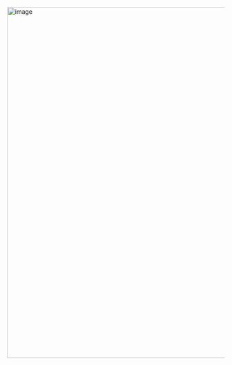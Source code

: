 <img width="757" height="814" alt="image" src="https://github.com/user-attachments/assets/810ea5df-3a0a-4bde-93f5-a73134e99c9b" />
